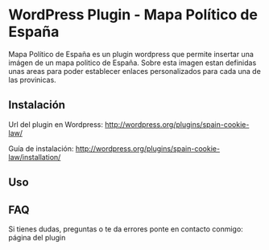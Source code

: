 WordPress Plugin - Mapa Político de España
==========

Mapa Político de España es un plugin wordpress que permite insertar 
una imágen de un mapa politico de España. Sobre esta imagen estan 
definidas unas areas para poder establecer enlaces personalizados
para cada una de las provinicas.

Instalación
----------

Url del plugin en Wordpress: http://wordpress.org/plugins/spain-cookie-law/

Guía de instalación: http://wordpress.org/plugins/spain-cookie-law/installation/


Uso 
----------




FAQ
----------
Si tienes dudas, preguntas o te da errores ponte en contacto conmigo: página del plugin